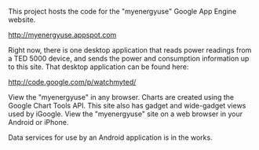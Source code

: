 This project hosts the code for the "myenergyuse" Google App Engine website.

http://myenergyuse.appspot.com

Right now, there is one desktop application that reads power readings from a TED 5000 device, and sends the power and consumption information up to this site. That desktop application can be found here:

http://code.google.com/p/watchmyted/

View the "myenergyuse" in any browser. Charts are created using the Google Chart Tools API. This site also has gadget and wide-gadget views used by iGoogle. View the "myenergyuse" site on a web browser in your Android or iPhone.

Data services for use by an Android application is in the works.
